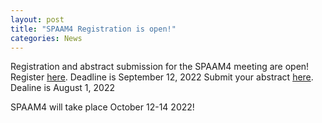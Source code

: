 ```yaml
---
layout: post
title: "SPAAM4 Registration is open!"
categories: News
---
```


Registration and abstract submission for the SPAAM4 meeting are open!
Register [here](https://tinyurl.com/SPAAM4Reg). Deadline is September 12, 2022
Submit your abstract [here](https://tinyurl.com/SPAAM4Abs). Dealine is August 1, 2022

SPAAM4 will take place  October 12-14 2022!
